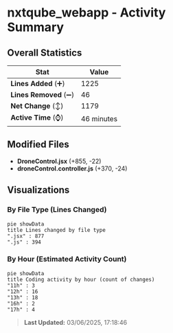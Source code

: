 # nxtqube_webapp - Activity Summary 

## Overall Statistics

| Stat                   | Value                                                             |
| ---------------------- | ----------------------------------------------------------------- |
| **Lines Added** (➕)   | 1225                                          |
| **Lines Removed** (➖) | 46                                        |
| **Net Change** (↕)    | 1179                |
| **Active Time** (⌚)   | 46 minutes |


## Modified Files
- **DroneControl.jsx** (+855, -22)
- **droneControl.controller.js** (+370, -24)

## Visualizations

### By File Type (Lines Changed)

```mermaid
pie showData
title Lines changed by file type
".jsx" : 877
".js" : 394
```

### By Hour (Estimated Activity Count)

```mermaid
pie showData
title Coding activity by hour (count of changes)
"11h" : 3
"12h" : 16
"13h" : 18
"16h" : 2
"17h" : 4
```


> **Last Updated:** 03/06/2025, 17:18:46